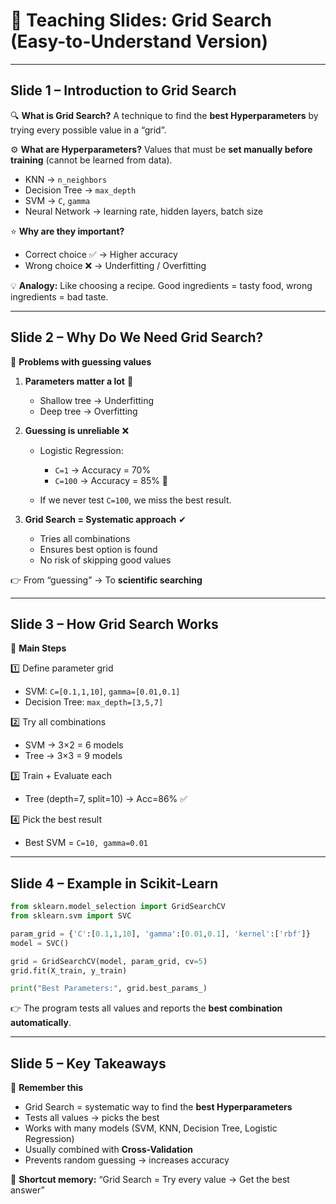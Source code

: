 # 📑 Teaching Slides: Grid Search (Easy-to-Understand Version)

---

## **Slide 1 – Introduction to Grid Search**

🔍 **What is Grid Search?**
A technique to find the **best Hyperparameters** by trying every possible value in a “grid”.

⚙️ **What are Hyperparameters?**
Values that must be **set manually before training** (cannot be learned from data).

* KNN → `n_neighbors`
* Decision Tree → `max_depth`
* SVM → `C`, `gamma`
* Neural Network → learning rate, hidden layers, batch size

⭐ **Why are they important?**

* Correct choice ✅ → Higher accuracy
* Wrong choice ❌ → Underfitting / Overfitting

💡 **Analogy:** Like choosing a recipe. Good ingredients = tasty food, wrong ingredients = bad taste.

---

## **Slide 2 – Why Do We Need Grid Search?**

🚫 **Problems with guessing values**

1. **Parameters matter a lot** 🎯

   * Shallow tree → Underfitting
   * Deep tree → Overfitting

2. **Guessing is unreliable** ❌

   * Logistic Regression:

     * `C=1` → Accuracy = 70%
     * `C=100` → Accuracy = 85% 🎯
   * If we never test `C=100`, we miss the best result.

3. **Grid Search = Systematic approach** ✔

   * Tries all combinations
   * Ensures best option is found
   * No risk of skipping good values

👉 From “guessing” → To **scientific searching**

---

## **Slide 3 – How Grid Search Works**

📝 **Main Steps**

1️⃣ Define parameter grid

* SVM: `C=[0.1,1,10]`, `gamma=[0.01,0.1]`
* Decision Tree: `max_depth=[3,5,7]`

2️⃣ Try all combinations

* SVM → 3×2 = 6 models
* Tree → 3×3 = 9 models

3️⃣ Train + Evaluate each

* Tree (depth=7, split=10) → Acc=86% ✅

4️⃣ Pick the best result

* Best SVM = `C=10, gamma=0.01`

---

## **Slide 4 – Example in Scikit-Learn**

```python
from sklearn.model_selection import GridSearchCV
from sklearn.svm import SVC

param_grid = {'C':[0.1,1,10], 'gamma':[0.01,0.1], 'kernel':['rbf']}
model = SVC()

grid = GridSearchCV(model, param_grid, cv=5)
grid.fit(X_train, y_train)

print("Best Parameters:", grid.best_params_)
```

👉 The program tests all values and reports the **best combination automatically**.

---

## **Slide 5 – Key Takeaways**

📌 **Remember this**

* Grid Search = systematic way to find the **best Hyperparameters**
* Tests all values → picks the best
* Works with many models (SVM, KNN, Decision Tree, Logistic Regression)
* Usually combined with **Cross-Validation**
* Prevents random guessing → increases accuracy

🎯 **Shortcut memory:**
“Grid Search = Try every value → Get the best answer”

